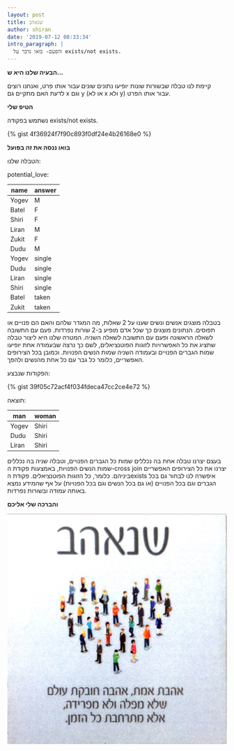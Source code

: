 ```yaml
---
layout: post
title: שנאהב
author: shiran
date: '2019-07-12 08:33:34'
intro_paragraph: |
  והפעם- בואו נדבר על exists/not exists.
---
```

**הבעיה שלנו היא ש...** 

קיימת לנו טבלה שבשורות שונות יופיעו נתונים שונים עבור אותו פרט, ואנחנו רוצים לדעת האם מתקיים גם x וגם y (או לא x ולא y) עבור אותו הפרט.

**הטיפ שלי**

נשתמש בפקודה exists/not exists.


{% gist 4f36924f7f90c893f0df24e4b26168e0 %}



**בואו ננסה את זה בפועל**

הטבלה שלנו:

potential_love:

| name  | answer |
|-------|--------|
| Yogev | M      |
| Batel | F      |
| Shiri | F      |
| Liran | M      |
| Zukit | F      |
| Dudu  | M      |
| Yogev | single |
| Dudu  | single |
| Liran | single |
| Shiri | single |
| Batel | taken  |
| Zukit | taken  |




בטבלה מוצגים אנשים ונשים שענו על 2 שאלות, מה המגדר שלהם והאם הם פנויים או תפוסים. הנתונים מוצגים כך שכל אדם מופיע ב-2 שורות נפרדות. פעם עם התשובה לשאלה הראשונה ופעם עם התשובה לשאלה השניה. 
המטרה שלנו היא ליצור טבלה שתציג את כל האפשרויות לזוגות הפוטנציאלים, לשם כך נרצה שבעמודה אחת יופיעו שמות הגברים הפנויים ובעמודה השניה שמות הנשים הפנויות. וכמובן בכל הצירופים האפשריים, כלומר כל גבר עם כל אחת מהנשים ולהפך.


הפקודות שנבצע:


{% gist 39f05c72acf4f034fdeca47cc2ce4e72  %}



תוצאה:

| man   | woman |
|-------|-------|
| Yogev | Shiri |
| Dudu  | Shiri |
| Liran | Shiri |

בעצם יצרנו טבלה אחת בה נכללים שמות כל הגברים הפנויים, וטבלה שניה בה נכללים שמות הנשים הפנויות, באמצעות פקודת ה-cross join יצרנו את כל הצירופים האפשריים ביניהם. כלומר, כל הזוגות הפוטנציאלים.
פקודת הexists איפשרה לנו לבחור גם בכל הגברים וגם בכל הפנויים (או גם בכל הנשים וגם בכל הפנויות) על אף שהמידע נמצא באותה עמודה ובשורות נפרדות.

**והברכה שלי אליכם**



![](/assets/img/uploads/שנאהב.jpg)
